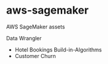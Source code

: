 # aws-sagemaker
AWS SageMaker assets

Data Wrangler
- Hotel Bookings
Build-in-Algorithms
- Customer Churn
